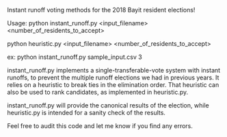 Instant runoff voting methods for the 2018 Bayit resident elections!

Usage:
python instant_runoff.py <input_filename> <number_of_residents_to_accept>

python heuristic.py <input_filename> <number_of_residents_to_accept>

ex: python instant_runoff.py sample_input.csv 3

instant_runoff.py implements a single-transferable-vote system with instant runoffs, to prevent the multiple runoff elections we had in previous years. It relies on a heuristic to break ties in the elimination order. That heuristic can also be used to rank candidates, as implemented in heuristic.py. 

instant_runoff.py will provide the canonical results of the election, while heuristic.py is intended for a sanity check of the results.

Feel free to audit this code and let me know if you find any errors.